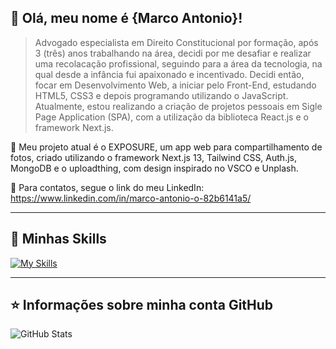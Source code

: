## 💜 Olá, meu nome é <strong>{Marco Antonio}!</strong>

> Advogado especialista em Direito Constitucional por formação, após 3 (três) anos trabalhando na área, decidi por me desafiar e realizar uma recolacação profissional, seguindo para a área da tecnologia, na qual desde a infância fui apaixonado e incentivado. Decidi então, focar em Desenvolvimento Web, a iniciar pelo Front-End, estudando HTML5, CSS3 e depois programando utilizando o JavaScript. Atualmente, estou realizando a criação de projetos pessoais em Sigle Page Application (SPA), com a utilização da biblioteca React.js e o framework Next.js.

🔭 Meu projeto atual é o EXPOSURE, um app web para compartilhamento de fotos, criado utilizando o framework Next.js 13, Tailwind CSS, Auth.js, MongoDB e o uploadthing, com design inspirado no VSCO e Unplash.

💬 Para contatos, segue o link do meu LinkedIn: https://www.linkedin.com/in/marco-antonio-o-82b6141a5/

----

## 🚀 Minhas Skills

[![My Skills](https://skillicons.dev/icons?i=html,css,js,python,tailwind,bootstrap,react,next,git,mongo,nodejs,docker)](https://skillicons.dev)

---

## ⭐ Informações sobre minha conta GitHub
![GitHub Stats](https://github-readme-stats.vercel.app/api?username=imarcowenzel&show_icons=true)
